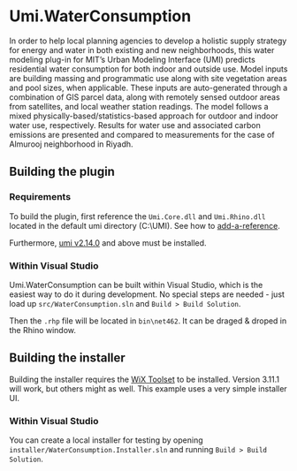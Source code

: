 # Umi.WaterConsumption

In order to help local planning agencies to develop a holistic supply strategy for energy and water in both existing and new neighborhoods, this water modeling plug-in for MIT’s Urban Modeling Interface (UMI) predicts residential water consumption for both indoor and outside use. Model inputs are building massing and programmatic use along with site vegetation areas and pool sizes, when applicable. These inputs are auto-generated through a combination of GIS parcel data, along with remotely sensed outdoor areas from satellites, and local weather station readings. The model follows a mixed physically-based/statistics-based approach for outdoor and indoor water use, respectively. Results for water use and associated carbon emissions are presented and compared to measurements for the case of Almurooj neighborhood in Riyadh.

## Building the plugin

### Requirements

To build the plugin, first reference the `Umi.Core.dll` and `Umi.Rhino.dll` located in the default umi directory (C:\UMI). See how to [add-a-reference](https://docs.microsoft.com/en-us/visualstudio/ide/how-to-add-or-remove-references-by-using-the-reference-manager?view=vs-2019#add-a-reference).

Furthermore, [umi v2.14.0](https://umireleases.blob.core.windows.net/dev-installers/UMI-2.14.0.msi) and above must be installed.

### Within Visual Studio
Umi.WaterConsumption can be built within Visual Studio, which is the easiest way to do it during development. No special steps are needed - just load up `src/WaterConsumption.sln` and `Build > Build Solution`.

Then the `.rhp` file will be located in `bin\net462`. It can be draged & droped in the Rhino window.

## Building the installer
Building the installer requires the [WiX Toolset](https://wixtoolset.org/) to be installed. Version 3.11.1 will work, but others might as well. This example uses a very simple installer UI.

### Within Visual Studio
You can create a local installer for testing by opening `installer/WaterConsumption.Installer.sln` and running `Build > Build Solution`.
